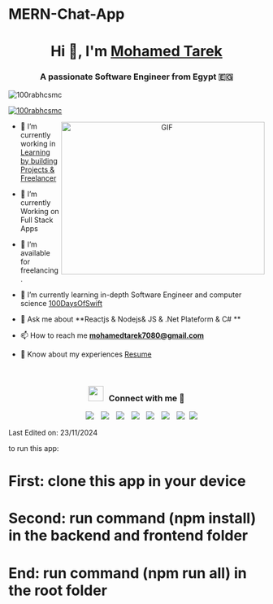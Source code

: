 # MERN-Chat-App

<h1 align="center">Hi 👋, I'm <a href="https://mohamedtarek.vercel.app/" target="_blank">
Mohamed Tarek</a></h1>

<h3 align="center">A passionate Software Engineer from Egypt &#x1F1EA;&#x1F1EC;</h3>

<p align="left"> <img src="https://komarev.com/ghpvc/?username=100rabhcsmc&label=Profile%20views&color=0e75b6&style=flat" alt="100rabhcsmc" /> </p>

<p align="left"> <a href="" target="_blank"><img src="https://img.shields.io/twitter/follow/100rabhcsmc?logo=twitter&style=for-the-badge" alt="100rabhcsmc" /></a> </p>

<a target="_blank" align="center">
  <img align="right" top="500" height="300" width="400" alt="GIF" src="https://media.giphy.com/media/SWoSkN6DxTszqIKEqv/giphy.gif">
</a>

- 🔭 I’m currently working in <a href="" target="_blank">Learning by building Projects & Freelancer </a>

- 🌱 I’m currently Working on Full Stack Apps

- 🤝 I’m available for freelancing.

- 🌱 I’m currently learning in-depth Software Engineer and computer science  <a href="" target="_blank">100DaysOfSwift</a>

- 💬 Ask me about **Reactjs & Nodejs& JS & .Net Plateform & C# **

- 📫 How to reach me **mohamedtarek7080@gmail.com**

- 📄 Know about my experiences <a href="https://github.com/mohamed66786/my-page/blob/8394ebe328bea4bd436887fbb4deabd7f7c3b227/public/Mohamed%20Tarek%20Abdallah.pdf" target="_blank">Resume</a>
<br/>
<h3 align="center" > <img src="https://media.giphy.com/media/iY8CRBdQXODJSCERIr/giphy.gif" width="30" height="30" style="margin-right: 10px;">Connect with me 🤝 </h3>

<p align="center">

 <div align="center"  class="icons-social" style="margin-left: 10px;">
        <a style="margin-left: 10px;"  target="_blank" href="https://www.linkedin.com/in/mohamed-tarek-59855a2a4/">
			<img src="https://img.icons8.com/doodle/40/000000/linkedin--v2.png"></a>
        <a style="margin-left: 10px;" target="_blank" href="https://github.com/mohamed66786?tab=repositories">
		<img src="https://img.icons8.com/doodle/40/000000/github--v1.png"></a>
		<a style="margin-left: 10px;" target="_blank" href="https://stackoverflow.com/users/23155754/mohamed-tarek">
				<img src="https://img.icons8.com/external-tal-revivo-color-tal-revivo/40/000000/external-stack-overflow-is-a-question-and-answer-site-for-professional-logo-color-tal-revivo.png"></a>
	   <a style="margin-left: 10px;" target="_blank" href="">
					<img src="https://img.icons8.com/external-sketchy-juicy-fish/0.6x/external-blog-online-services-sketchy-sketchy-juicy-fish.png"></a>
        <a style="margin-left: 10px;" target="_blank" href="">
			<img src="https://img.icons8.com/doodle/40/000000/instagram-new--v2.png"></a>
		<a style="margin-left: 10px;" target="_blank" href="">
			<img src="https://img.icons8.com/doodle/1x/twitter-squared--v2.png" ></a>
		<a style="margin-left: 10px;" target="_blank" href="https://www.youtube.com">
				<img src="https://img.icons8.com/doodle/1x/youtube--v2.png" ></a>
		<a style="margin-left: 5px;" target="_blank" href="https://github.com/mohamed66786/my-page/blob/8394ebe328bea4bd436887fbb4deabd7f7c3b227/public/Mohamed%20Tarek%20Abdallah.pdf">
					<img src="https://img.icons8.com/plasticine/0.5x/resume.png" ></a>
      </div>

</p>


Last Edited on: 23/11/2024


to run this app:
# First: clone this app in your device
# Second: run command (npm install) in the backend and frontend folder
# End: run command (npm run all) in the root folder

